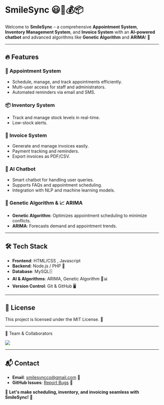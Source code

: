 # SmileSync 😃📅💰📦

Welcome to **SmileSync** – a comprehensive **Appointment System**, **Inventory Management System**, and **Invoice System** with an **AI-powered chatbot** and advanced algorithms like **Genetic Algorithm** and **ARIMA**! 🚀

---

## 🔥 Features

### 🏥 Appointment System
- Schedule, manage, and track appointments efficiently.
- Multi-user access for staff and administrators.
- Automated reminders via email and SMS.

### 📦 Inventory System
- Track and manage stock levels in real-time.
- Low-stock alerts.

### 🧾 Invoice System
- Generate and manage invoices easily.
- Payment tracking and reminders.
- Export invoices as PDF/CSV.

### 🤖 AI Chatbot
- Smart chatbot for handling user queries.
- Supports FAQs and appointment scheduling.
- Integration with NLP and machine learning models.

### 🧬 Genetic Algorithm & 📈 ARIMA
- **Genetic Algorithm**: Optimizes appointment scheduling to minimize conflicts.
- **ARIMA**: Forecasts demand and appointment trends.

---

## 🛠️ Tech Stack

- **Frontend**: HTML/CSS , Javascript
- **Backend**: Node.js / PHP 🐍
- **Database**: MySQL🗄️
- **AI & Algorithms**: ARIMA, Genetic Algorithm 🤖📊
- **Version Control**: Git & GitHub 🖥️

---



## 📜 License
This project is licensed under the MIT License. 📄

---

👥 Team & Collaborators

<a href="https://github.com/KYCoral/SmileSync/graphs/contributors">
  <img src="https://contrib.rocks/image?repo=KYCoral/SmileSync" />
</a>

---

## 📬 Contact
- **Email**: smilesyncco@gmail.com 📧
- **GitHub Issues**: [Report Bugs](https://github.com/yourusername/SmileSync/issues) 🐞

🚀 **Let's make scheduling, inventory, and invoicing seamless with SmileSync!** 🚀

